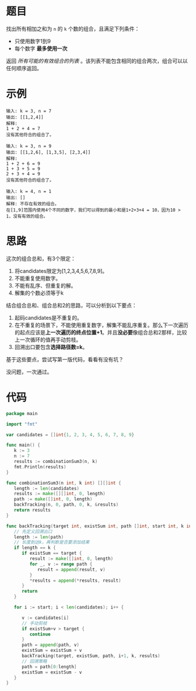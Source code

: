 # 题目

找出所有相加之和为 `n` 的 `k` 个数的组合，且满足下列条件：

- 只使用数字1到9
- 每个数字 **最多使用一次** 

返回 *所有可能的有效组合的列表* 。该列表不能包含相同的组合两次，组合可以以任何顺序返回。

# 示例

```
输入: k = 3, n = 7
输出: [[1,2,4]]
解释:
1 + 2 + 4 = 7
没有其他符合的组合了。
```

```
输入: k = 3, n = 9
输出: [[1,2,6], [1,3,5], [2,3,4]]
解释:
1 + 2 + 6 = 9
1 + 3 + 5 = 9
2 + 3 + 4 = 9
没有其他符合的组合了。
```

```
输入: k = 4, n = 1
输出: []
解释: 不存在有效的组合。
在[1,9]范围内使用4个不同的数字，我们可以得到的最小和是1+2+3+4 = 10，因为10 > 1，没有有效的组合。
```

# 思路

这次的组合总和，有3个限定：

1. 将candidates限定为[1,2,3,4,5,6,7,8,9]。
2. 不能重复使用数字。
3. 不能有乱序、但重复的解。
4. 解集的个数必须等于k

结合组合总和、组合总和2的思路，可以分析到以下要点：

1. 起码candidates是不重复的。
2. 在不重复的场景下，不能使用重复数字，解集不能乱序重复。那么下一次遍历的起点应该是**上一次遍历的终点位置+1**。并且**没必要**像组合总和2那样，比较上一次循环的值再手动剪枝。
3. 回溯出口要包含**选择路径数=k**。

基于这些要点，尝试写第一版代码，看看有没有坑？

没问题，一次通过。

# 代码

```go
package main

import "fmt"

var candidates = []int{1, 2, 3, 4, 5, 6, 7, 8, 9}

func main() {
   k := 3
   n := 7
   results := combinationSum3(n, k)
   fmt.Println(results)
}

func combinationSum3(n int, k int) [][]int {
   length := len(candidates)
   results := make([][]int, 0, length)
   path := make([]int, 0, length)
   backTracking(n, 0, path, 0, k, &results)
   return results
}

func backTracking(target int, existSum int, path []int, start int, k int, results *[][]int) {
   // 先定义回溯出口
   length := len(path)
   // 长度到达k，再判断是否要添加结果
   if length == k {
      if existSum == target {
         result := make([]int, 0, length)
         for _, v := range path {
            result = append(result, v)
         }
         *results = append(*results, result)
      }
      return
   }

   for i := start; i < len(candidates); i++ {

      v := candidates[i]
      // 手动剪枝
      if existSum+v > target {
         continue
      }
      path = append(path, v)
      existSum = existSum + v
      backTracking(target, existSum, path, i+1, k, results)
      // 回溯策略
      path = path[0:length]
      existSum = existSum - v
   }
}
```